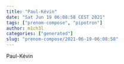 ```yaml
---
title: "Paul-Kévin"
date: "Sat Jun 19 06:08:58 CEST 2021"
tags: ["prenom-compose", "pipotron"]
author: m1ch3l
categories: ["generated"]
slug: "prenom-compose/2021-06-19-06:08:58"
---
```


Paul-Kévin
